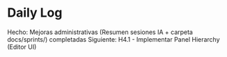 ﻿# Daily Log

Hecho: Mejoras administrativas (Resumen sesiones IA + carpeta docs/sprints/) completadas
Siguiente: H4.1 - Implementar Panel Hierarchy (Editor UI)


